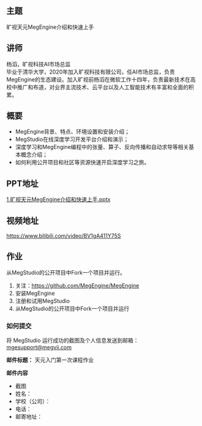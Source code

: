 ## 主题
旷视天元MegEngine介绍和快速上手
## 讲师
杨滔，旷视科技AI市场总监<br>
毕业于清华大学，2020年加入旷视科技有限公司，任AI市场总监，负责MegEngine的生态建设。加入旷视前杨滔在微软工作十四年，负责最新技术在高校中推广和布道，对业界主流技术、云平台以及人工智能技术有丰富和全面的积累。

## 概要
* MegEngine背景、特点、环境设置和安装介绍；
* MegStudio在线深度学习开发平台介绍和演示；
* 深度学习和MegEngine编程中的张量、算子、反向传播和自动求导等相关基本概念介绍；
* 如何利用公开项目和社区等资源快速开启深度学习之旅。

## PPT地址

[1.旷视天元MegEngine介绍和快速上手.pptx](./slides/1.旷视天元MegEngine介绍和快速上手.pptx)

## 视频地址

https://www.bilibili.com/video/BV1gA411Y75S

## 作业

从MegStudio的公开项目中Fork一个项目并运行。

1. 关注：https://github.com/MegEngine/MegEngine
2. 安装MegEngine
3. 注册和试用MegStudio
4. 从MegStudio的公开项目中Fork一个项目并运行

### 如何提交

将 MegStudio 运行成功的截图及个人信息发送到邮箱：mgesupport@megvii.com

**邮件标题：** 天元入门第一次课程作业

**邮件内容**

* 截图
* 姓名：
* 学校（公司）：
* 电话：
* 邮寄地址：

